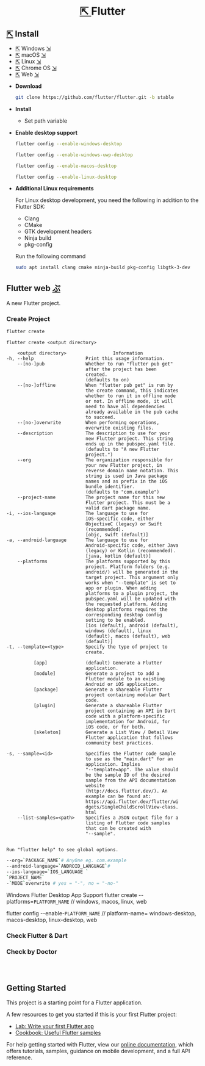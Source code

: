 <h1 align=center>
  <a href=https://flutter.dev>
    ⇱
  </a>
  Flutter
</h1>

## [⇱](https://flutter.dev/docs/get-started/install) Install 
- [⇱](https://flutter.dev/docs/get-started/install/windows) Windows [⇲](#windows)
- [⇱](https://flutter.dev/docs/get-started/install/macos) macOS [⇲](#macos)
- [⇱](https://flutter.dev/docs/get-started/install/linux) Linux [⇲](#linux)
- [⇱](https://flutter.dev/docs/get-started/install/linux) Chrome OS [⇲](#chromeos)
- [⇱](https://flutter.dev/docs/get-started/web) Web [⇲](#web)

+ **Download** 
  ```bash
  git clone https://github.com/flutter/flutter.git -b stable
  ```
+ **Install**
  - Set path variable 
  
+ **Enable desktop support**
  
  ```bash
  flutter config --enable-windows-desktop
  ```
  ```bash
  flutter config --enable-windows-uwp-desktop
  ```
  ```bash
  flutter config --enable-macos-desktop
  ```
  ```bash
  flutter config --enable-linux-desktop
  ```
  
+ **Additional Linux requirements**

  For Linux desktop development, you need the following in addition to the Flutter SDK:

  - Clang
  - CMake
  - GTK development headers
  - Ninja build
  - pkg-config
  
  Run the following command
  ```bash
  sudo apt install clang cmake ninja-build pkg-config libgtk-3-dev
  ```

## Flutter web [ぷ](https://ShivaShirsath.github.io/flutter-web)
A new Flutter project.

### Create Project
```bash
flutter create 
```
```
flutter create <output directory>

    <output directory>                 Information
-h, --help                   Print this usage information.
    --[no-]pub               Whether to run "flutter pub get"
                             after the project has been
                             created.
                             (defaults to on)
    --[no-]offline           When "flutter pub get" is run by
                             the create command, this indicates
                             whether to run it in offline mode
                             or not. In offline mode, it will
                             need to have all dependencies
                             already available in the pub cache
                             to succeed.
    --[no-]overwrite         When performing operations,
                             overwrite existing files.
    --description            The description to use for your
                             new Flutter project. This string
                             ends up in the pubspec.yaml file.
                             (defaults to "A new Flutter
                             project.")
    --org                    The organization responsible for
                             your new Flutter project, in
                             reverse domain name notation. This
                             string is used in Java package
                             names and as prefix in the iOS
                             bundle identifier.
                             (defaults to "com.example")
    --project-name           The project name for this new
                             Flutter project. This must be a
                             valid dart package name.
-i, --ios-language           The language to use for
                             iOS-specific code, either
                             ObjectiveC (legacy) or Swift
                             (recommended).
                             [objc, swift (default)]
-a, --android-language       The language to use for
                             Android-specific code, either Java
                             (legacy) or Kotlin (recommended).
                             [java, kotlin (default)]
    --platforms              The platforms supported by this
                             project. Platform folders (e.g.
                             android/) will be generated in the
                             target project. This argument only
                             works when "--template" is set to
                             app or plugin. When adding
                             platforms to a plugin project, the
                             pubspec.yaml will be updated with
                             the requested platform. Adding
                             desktop platforms requires the
                             corresponding desktop config
                             setting to be enabled.
                             [ios (default), android (default),
                             windows (default), linux
                             (default), macos (default), web
                             (default)]
-t, --template=<type>        Specify the type of project to
                             create.

          [app]              (default) Generate a Flutter
                             application.
          [module]           Generate a project to add a
                             Flutter module to an existing
                             Android or iOS application.
          [package]          Generate a shareable Flutter
                             project containing modular Dart
                             code.
          [plugin]           Generate a shareable Flutter
                             project containing an API in Dart
                             code with a platform-specific
                             implementation for Android, for
                             iOS code, or for both.
          [skeleton]         Generate a List View / Detail View
                             Flutter application that follows
                             community best practices.

-s, --sample=<id>            Specifies the Flutter code sample
                             to use as the "main.dart" for an
                             application. Implies
                             "--template=app". The value should
                             be the sample ID of the desired
                             sample from the API documentation
                             website
                             (http://docs.flutter.dev/). An
                             example can be found at:
                             https://api.flutter.dev/flutter/wi
                             dgets/SingleChildScrollView-class.
                             html
    --list-samples=<path>    Specifies a JSON output file for a
                             listing of Flutter code samples
                             that can be created with
                             "--sample".
                            

Run "flutter help" to see global options.
```
```bash
--org=`PACKAGE_NAME`# AnyOne eg. com.example
--android-language=`ANDROID_LANGUAGE`# 
--ios-language=`IOS_LANGUAGE `
`PROJECT_NAME`
-`MODE`overwrite # yes = "-", no = "-no-"
```
Windows Flutter Desktop App Support
flutter create --platforms=`PLATFORM_NAME` // windows, macos, linux, web

flutter config --enable-`PLATFORM_NAME` // platform-name= windows-desktop, macos-desktop, linux-desktop, web
### Check Flutter & Dart

### Check by Doctor

### ‎

## Getting Started

This project is a starting point for a Flutter application.

A few resources to get you started if this is your first Flutter project:

- [Lab: Write your first Flutter app](https://flutter.dev/docs/get-started/codelab)
- [Cookbook: Useful Flutter samples](https://flutter.dev/docs/cookbook)

For help getting started with Flutter, view our
[online documentation](https://flutter.dev/docs), which offers tutorials,
samples, guidance on mobile development, and a full API reference.
